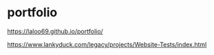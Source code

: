 # portfolio

https://laloo69.github.io/portfolio/

https://www.lankyduck.com/legacy/projects/Website-Tests/index.html
